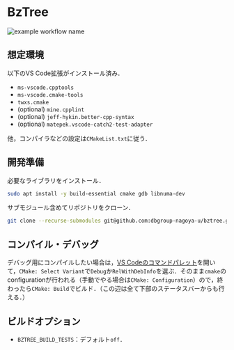 # BzTree

![example workflow name](https://github.com/dbgroup-nagoya-u/bztree/workflows/Unit%20Tests/badge.svg)

## 想定環境

以下のVS Code拡張がインストール済み．

- `ms-vscode.cpptools`
- `ms-vscode.cmake-tools`
- `twxs.cmake`
- (optional) `mine.cpplint`
- (optional) `jeff-hykin.better-cpp-syntax`
- (optional) `matepek.vscode-catch2-test-adapter`

他，コンパイラなどの設定は`CMakeList.txt`に従う．

## 開発準備

必要なライブラリをインストール．

```bash
sudo apt install -y build-essential cmake gdb libnuma-dev
```

サブモジュール含めてリポジトリをクローン．

```bash
git clone --recurse-submodules git@github.com:dbgroup-nagoya-u/bztree.git
```

## コンパイル・デバッグ

デバッグ用にコンパイルしたい場合は，[VS Codeのコマンドパレット](https://code.visualstudio.com/docs/getstarted/userinterface#_command-palette)を開いて，`CMake: Select Variant`で`Debug`か`RelWithDebInfo`を選ぶ．そのまま`cmake`のconfigurationが行われる（手動でやる場合は`CMake: Configuration`）ので，終わったら`CMake: Build`でビルド．（この辺は全て下部のステータスバーからも行える．）

## ビルドオプション

- `BZTREE_BUILD_TESTS`：デフォルト`off`．

